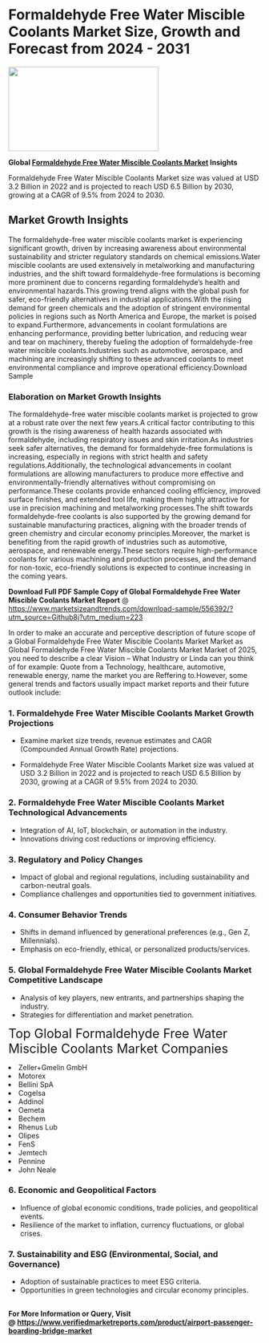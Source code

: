 <H1>Formaldehyde Free Water Miscible Coolants Market Size, Growth and Forecast from 2024 - 2031</H1><img class="aligncenter size-medium wp-image-584254" src="https://thirdeyenews.in/wp-content/uploads/2024/09/Global-Market-Research-300x168.jpeg" alt="" width="300" height="168" /><p><strong>Global&nbsp;<a href="https://www.marketsizeandtrends.com/download-sample/556392/?utm_source=Github8j?utm_medium=223">Formaldehyde Free Water Miscible Coolants Market</a> Insights</strong></p><p>Formaldehyde Free Water Miscible Coolants Market size was valued at USD 3.2 Billion in 2022 and is projected to reach USD 6.5 Billion by 2030, growing at a CAGR of 9.5% from 2024 to 2030.</p><p><h2>Market Growth Insights</h2> The formaldehyde-free water miscible coolants market is experiencing significant growth, driven by increasing awareness about environmental sustainability and stricter regulatory standards on chemical emissions.Water miscible coolants are used extensively in metalworking and manufacturing industries, and the shift toward formaldehyde-free formulations is becoming more prominent due to concerns regarding formaldehyde’s health and environmental hazards.This growing trend aligns with the global push for safer, eco-friendly alternatives in industrial applications.With the rising demand for green chemicals and the adoption of stringent environmental policies in regions such as North America and Europe, the market is poised to expand.Furthermore, advancements in coolant formulations are enhancing performance, providing better lubrication, and reducing wear and tear on machinery, thereby fueling the adoption of formaldehyde-free water miscible coolants.Industries such as automotive, aerospace, and machining are increasingly shifting to these advanced coolants to meet environmental compliance and improve operational efficiency.Download Sample <h3>Elaboration on Market Growth Insights</h3> The formaldehyde-free water miscible coolants market is projected to grow at a robust rate over the next few years.A critical factor contributing to this growth is the rising awareness of health hazards associated with formaldehyde, including respiratory issues and skin irritation.As industries seek safer alternatives, the demand for formaldehyde-free formulations is increasing, especially in regions with strict health and safety regulations.Additionally, the technological advancements in coolant formulations are allowing manufacturers to produce more effective and environmentally-friendly alternatives without compromising on performance.These coolants provide enhanced cooling efficiency, improved surface finishes, and extended tool life, making them highly attractive for use in precision machining and metalworking processes.The shift towards formaldehyde-free coolants is also supported by the growing demand for sustainable manufacturing practices, aligning with the broader trends of green chemistry and circular economy principles.Moreover, the market is benefiting from the rapid growth of industries such as automotive, aerospace, and renewable energy.These sectors require high-performance coolants for various machining and production processes, and the demand for non-toxic, eco-friendly solutions is expected to continue increasing in the coming years.</p><p><span class=""><strong>Download Full PDF Sample Copy of Global Formaldehyde Free Water Miscible Coolants Market Report</strong> @ <a href="https://www.marketsizeandtrends.com/download-sample/556392/?utm_source=Github8j?utm_medium=223" target="_blank">https://www.marketsizeandtrends.com/download-sample/556392/?utm_source=Github8j?utm_medium=223</a></span></p><p>In order to make an accurate and perceptive description of future scope of a Global&nbsp;Formaldehyde Free Water Miscible Coolants Market Market as Global&nbsp;Formaldehyde Free Water Miscible Coolants Market Market of 2025, you need to describe a clear Vision &ndash; What Industry or Linda can you think of for example: Quote from a Technology, healthcare, automotive, renewable energy, name the market you are Reffering to.However, some general trends and factors usually impact market reports and their future outlook include:</p><h3>1.&nbsp;<strong>Formaldehyde Free Water Miscible Coolants Market Growth Projections</strong></h3><ul><li>Examine market size trends, revenue estimates and CAGR (Compounded Annual Growth Rate) projections.</li><li><p>Formaldehyde Free Water Miscible Coolants Market size was valued at USD 3.2 Billion in 2022 and is projected to reach USD 6.5 Billion by 2030, growing at a CAGR of 9.5% from 2024 to 2030.</p></li></ul><h3>2.&nbsp;<strong>Formaldehyde Free Water Miscible Coolants Market Technological Advancements</strong></h3><ul><li>Integration of AI, IoT, blockchain, or automation in the industry.</li><li>Innovations driving cost reductions or improving efficiency.</li></ul><h3>3.&nbsp;<strong>Regulatory and Policy Changes</strong></h3><ul><li>Impact of global and regional regulations, including sustainability and carbon-neutral goals.</li><li>Compliance challenges and opportunities tied to government initiatives.</li></ul><h3>4.&nbsp;<strong>Consumer Behavior Trends</strong></h3><ul><li>Shifts in demand influenced by generational preferences (e.g., Gen Z, Millennials).</li><li>Emphasis on eco-friendly, ethical, or personalized products/services.</li></ul><h3>5.&nbsp;<strong>Global Formaldehyde Free Water Miscible Coolants Market Competitive Landscape</strong></h3><ul><li>Analysis of key players, new entrants, and partnerships shaping the industry.</li><li>Strategies for differentiation and market penetration.</li></ul><p data-pm-slice="1 1 []"><span style="color: inherit; font-family: inherit; font-size: 25px;">Top Global Formaldehyde Free Water Miscible Coolants Market Companies</span></p><div class="" data-test-id=""><p><li>Zeller+Gmelin GmbH</li><li> Motorex</li><li> Bellini SpA</li><li> Cogelsa</li><li> Addinol</li><li> Oemeta</li><li> Bechem</li><li> Rhenus Lub</li><li> Olipes</li><li> FenS</li><li> Jemtech</li><li> Pennine</li><li> John Neale</li></p></div><h3>6.&nbsp;<strong>Economic and Geopolitical Factors</strong></h3><ul><li>Influence of global economic conditions, trade policies, and geopolitical events.</li><li>Resilience of the market to inflation, currency fluctuations, or global crises.</li></ul><h3>7.&nbsp;<strong>Sustainability and ESG (Environmental, Social, and Governance)</strong></h3><ul><li>Adoption of sustainable practices to meet ESG criteria.</li><li>Opportunities in green technologies and circular economy principles.</li></ul><h2><strong style="font-size: 14px;">For More Information or Query, Visit @&nbsp;</strong><a style="background-color: #ffffff; font-size: 14px;" href="https://www.marketsizeandtrends.com/report/formaldehyde-free-water-miscible-coolants-market/" target="_blank">https://www.verifiedmarketreports.com/product/airport-passenger-boarding-bridge-market</a></h2>